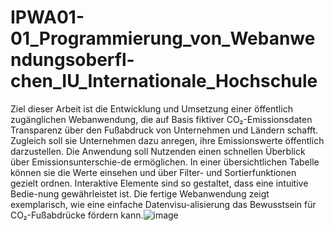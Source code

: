 # IPWA01-01_Programmierung_von_Webanwendungsoberfl-chen_IU_Internationale_Hochschule

Ziel dieser Arbeit ist die Entwicklung und Umsetzung einer öffentlich zugänglichen Webanwendung, die auf Basis fiktiver CO₂-Emissionsdaten Transparenz über den Fußabdruck von Unternehmen und Ländern schafft. Zugleich soll sie Unternehmen dazu anregen, ihre Emissionswerte öffentlich darzustellen. Die Anwendung soll Nutzenden einen schnellen Überblick über Emissionsunterschie-de ermöglichen. In einer übersichtlichen Tabelle können sie die Werte einsehen und über Filter- und Sortierfunktionen gezielt ordnen. Interaktive Elemente sind so gestaltet, dass eine intuitive Bedie-nung gewährleistet ist. Die fertige Webanwendung zeigt exemplarisch, wie eine einfache Datenvisu-alisierung das Bewusstsein für CO₂-Fußabdrücke fördern kann.![image](https://github.com/user-attachments/assets/2a5de610-28bd-42a7-8f87-ae4c1361c24f)

